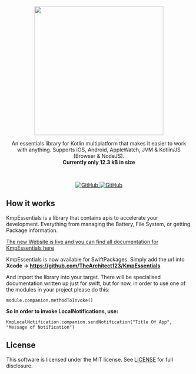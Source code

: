 <br/>
<p align="center">
    <a href="https://github.com/TheArchitect123/TitanSocket"><img src="./kotlin.jpg" align="center" width=350/></a>
</p>

<p align="center">
An essentials library for Kotlin multiplatform that makes it easier to work with anything. Supports iOS, Android, AppleWatch, JVM & Kotlin/JS (Browser & NodeJS).
    <br/>
<strong>Currently only 12.3 kB in size</strong>

</p>
<br/>

<p align="center">
   <a href="https://central.sonatype.com/artifact/io.github.thearchitect123/kmpEssentials">
    <img alt="GitHub" src="https://img.shields.io/maven-central/v/io.github.thearchitect123/kmpEssentials">
  </a>

  <a href="https://github.com/TheArchitect123/kmpEssentials">
    <img alt="GitHub" src="https://img.shields.io/badge/_Android,_AppleWatch,_JVM,_JS,_NodeJS,_iOS-white.svg">
  </a>
</p

<br/>

## How it works

KmpEssentials is a library that contains apis to accelerate your development. Everything from managing the Battery, File System, or getting Package information. 

[The new Website is live and you can find all documentation for KmpEssentials here](https://thearchitect123.github.io/ArtifactsDocProduction/develop/kotlin/multiplatform/kmpessentials/)

KmpEssentials is now available for SwiftPackages.
Simply add the url into **Xcode -> https://github.com/TheArchitect123/KmpEssentials**

And import the library into your target. There will be specialised documentation written up just for swift, but for now, in order to use one of the modules in your project please do this:

```module.companion.methodToInvoke()```

**So in order to invoke LocalNotifications, use:**

```KmpLocalNotification.companion.sendNotification("Title Of App", "Message of Notification")```
## License

This software is licensed under the MIT license. See [LICENSE](./LICENSE) for full disclosure.
